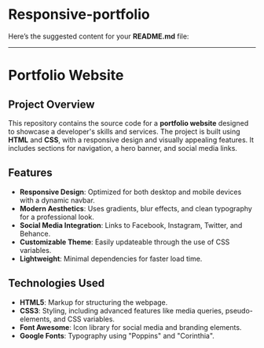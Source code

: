 # Responsive-portfolio
Here’s the suggested content for your **README.md** file:

---

# Portfolio Website

## Project Overview
This repository contains the source code for a **portfolio website** designed to showcase a developer's skills and services. The project is built using **HTML** and **CSS**, with a responsive design and visually appealing features. It includes sections for navigation, a hero banner, and social media links.

## Features
- **Responsive Design**: Optimized for both desktop and mobile devices with a dynamic navbar.
- **Modern Aesthetics**: Uses gradients, blur effects, and clean typography for a professional look.
- **Social Media Integration**: Links to Facebook, Instagram, Twitter, and Behance.
- **Customizable Theme**: Easily updateable through the use of CSS variables.
- **Lightweight**: Minimal dependencies for faster load time.

## Technologies Used
- **HTML5**: Markup for structuring the webpage.
- **CSS3**: Styling, including advanced features like media queries, pseudo-elements, and CSS variables.
- **Font Awesome**: Icon library for social media and branding elements.
- **Google Fonts**: Typography using "Poppins" and "Corinthia".


